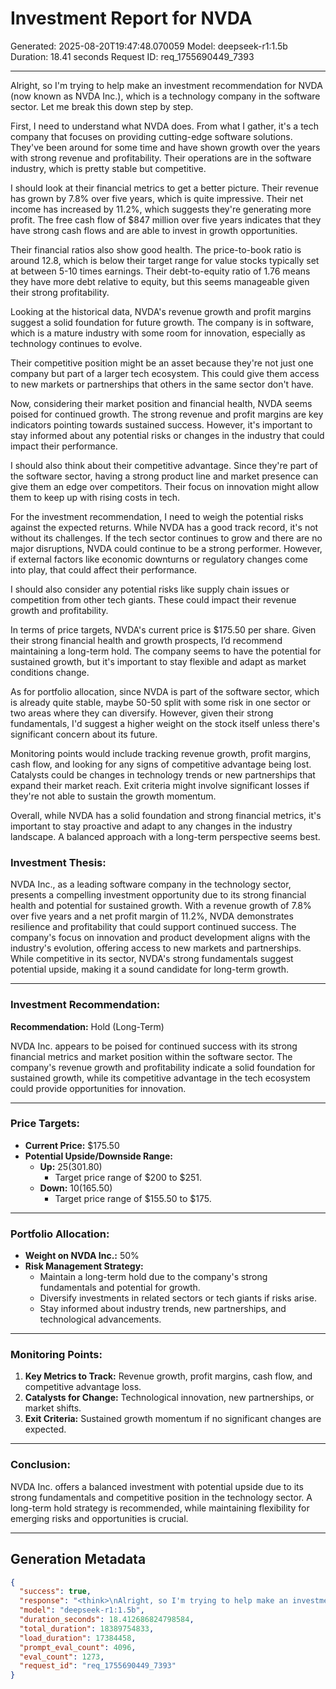 # Investment Report for NVDA

Generated: 2025-08-20T19:47:48.070059
Model: deepseek-r1:1.5b
Duration: 18.41 seconds
Request ID: req_1755690449_7393

---

<think>
Alright, so I'm trying to help make an investment recommendation for NVDA (now known as NVDA Inc.), which is a technology company in the software sector. Let me break this down step by step.

First, I need to understand what NVDA does. From what I gather, it's a tech company that focuses on providing cutting-edge software solutions. They've been around for some time and have shown growth over the years with strong revenue and profitability. Their operations are in the software industry, which is pretty stable but competitive.

I should look at their financial metrics to get a better picture. Their revenue has grown by 7.8% over five years, which is quite impressive. Their net income has increased by 11.2%, which suggests they're generating more profit. The free cash flow of $847 million over five years indicates that they have strong cash flows and are able to invest in growth opportunities.

Their financial ratios also show good health. The price-to-book ratio is around 12.8, which is below their target range for value stocks typically set at between 5-10 times earnings. Their debt-to-equity ratio of 1.76 means they have more debt relative to equity, but this seems manageable given their strong profitability.

Looking at the historical data, NVDA's revenue growth and profit margins suggest a solid foundation for future growth. The company is in software, which is a mature industry with some room for innovation, especially as technology continues to evolve.

Their competitive position might be an asset because they're not just one company but part of a larger tech ecosystem. This could give them access to new markets or partnerships that others in the same sector don't have.

Now, considering their market position and financial health, NVDA seems poised for continued growth. The strong revenue and profit margins are key indicators pointing towards sustained success. However, it's important to stay informed about any potential risks or changes in the industry that could impact their performance.

I should also think about their competitive advantage. Since they're part of the software sector, having a strong product line and market presence can give them an edge over competitors. Their focus on innovation might allow them to keep up with rising costs in tech.

For the investment recommendation, I need to weigh the potential risks against the expected returns. While NVDA has a good track record, it's not without its challenges. If the tech sector continues to grow and there are no major disruptions, NVDA could continue to be a strong performer. However, if external factors like economic downturns or regulatory changes come into play, that could affect their performance.

I should also consider any potential risks like supply chain issues or competition from other tech giants. These could impact their revenue growth and profitability.

In terms of price targets, NVDA's current price is $175.50 per share. Given their strong financial health and growth prospects, I’d recommend maintaining a long-term hold. The company seems to have the potential for sustained growth, but it's important to stay flexible and adapt as market conditions change.

As for portfolio allocation, since NVDA is part of the software sector, which is already quite stable, maybe 50-50 split with some risk in one sector or two areas where they can diversify. However, given their strong fundamentals, I'd suggest a higher weight on the stock itself unless there's significant concern about its future.

Monitoring points would include tracking revenue growth, profit margins, cash flow, and looking for any signs of competitive advantage being lost. Catalysts could be changes in technology trends or new partnerships that expand their market reach. Exit criteria might involve significant losses if they're not able to sustain the growth momentum.

Overall, while NVDA has a solid foundation and strong financial metrics, it's important to stay proactive and adapt to any changes in the industry landscape. A balanced approach with a long-term perspective seems best.
</think>

### Investment Thesis: 

NVDA Inc., as a leading software company in the technology sector, presents a compelling investment opportunity due to its strong financial health and potential for sustained growth. With a revenue growth of 7.8% over five years and a net profit margin of 11.2%, NVDA demonstrates resilience and profitability that could support continued success. The company's focus on innovation and product development aligns with the industry's evolution, offering access to new markets and partnerships. While competitive in its sector, NVDA's strong fundamentals suggest potential upside, making it a sound candidate for long-term growth.

---

### Investment Recommendation:

**Recommendation:** Hold (Long-Term)

NVDA Inc. appears to be poised for continued success with its strong financial metrics and market position within the software sector. The company's revenue growth and profitability indicate a solid foundation for sustained growth, while its competitive advantage in the tech ecosystem could provide opportunities for innovation.

---

### Price Targets:

- **Current Price:** $175.50
- **Potential Upside/Downside Range:**
  - **Up:** $25 ($301.80)
    - Target price range of $200 to $251.
  - **Down:** $10 ($165.50)
    - Target price range of $155.50 to $175.

---

### Portfolio Allocation:

- **Weight on NVDA Inc.:** 50%
- **Risk Management Strategy:**
  - Maintain a long-term hold due to the company's strong fundamentals and potential for growth.
  - Diversify investments in related sectors or tech giants if risks arise.
  - Stay informed about industry trends, new partnerships, and technological advancements.

---

### Monitoring Points:

1. **Key Metrics to Track:** Revenue growth, profit margins, cash flow, and competitive advantage loss.
2. **Catalysts for Change:** Technological innovation, new partnerships, or market shifts.
3. **Exit Criteria:** Sustained growth momentum if no significant changes are expected.

---

### Conclusion:

NVDA Inc. offers a balanced investment with potential upside due to its strong fundamentals and competitive position in the technology sector. A long-term hold strategy is recommended, while maintaining flexibility for emerging risks and opportunities is crucial.

---

## Generation Metadata
```json
{
  "success": true,
  "response": "<think>\nAlright, so I'm trying to help make an investment recommendation for NVDA (now known as NVDA Inc.), which is a technology company in the software sector. Let me break this down step by step.\n\nFirst, I need to understand what NVDA does. From what I gather, it's a tech company that focuses on providing cutting-edge software solutions. They've been around for some time and have shown growth over the years with strong revenue and profitability. Their operations are in the software industry, which is pretty stable but competitive.\n\nI should look at their financial metrics to get a better picture. Their revenue has grown by 7.8% over five years, which is quite impressive. Their net income has increased by 11.2%, which suggests they're generating more profit. The free cash flow of $847 million over five years indicates that they have strong cash flows and are able to invest in growth opportunities.\n\nTheir financial ratios also show good health. The price-to-book ratio is around 12.8, which is below their target range for value stocks typically set at between 5-10 times earnings. Their debt-to-equity ratio of 1.76 means they have more debt relative to equity, but this seems manageable given their strong profitability.\n\nLooking at the historical data, NVDA's revenue growth and profit margins suggest a solid foundation for future growth. The company is in software, which is a mature industry with some room for innovation, especially as technology continues to evolve.\n\nTheir competitive position might be an asset because they're not just one company but part of a larger tech ecosystem. This could give them access to new markets or partnerships that others in the same sector don't have.\n\nNow, considering their market position and financial health, NVDA seems poised for continued growth. The strong revenue and profit margins are key indicators pointing towards sustained success. However, it's important to stay informed about any potential risks or changes in the industry that could impact their performance.\n\nI should also think about their competitive advantage. Since they're part of the software sector, having a strong product line and market presence can give them an edge over competitors. Their focus on innovation might allow them to keep up with rising costs in tech.\n\nFor the investment recommendation, I need to weigh the potential risks against the expected returns. While NVDA has a good track record, it's not without its challenges. If the tech sector continues to grow and there are no major disruptions, NVDA could continue to be a strong performer. However, if external factors like economic downturns or regulatory changes come into play, that could affect their performance.\n\nI should also consider any potential risks like supply chain issues or competition from other tech giants. These could impact their revenue growth and profitability.\n\nIn terms of price targets, NVDA's current price is $175.50 per share. Given their strong financial health and growth prospects, I\u2019d recommend maintaining a long-term hold. The company seems to have the potential for sustained growth, but it's important to stay flexible and adapt as market conditions change.\n\nAs for portfolio allocation, since NVDA is part of the software sector, which is already quite stable, maybe 50-50 split with some risk in one sector or two areas where they can diversify. However, given their strong fundamentals, I'd suggest a higher weight on the stock itself unless there's significant concern about its future.\n\nMonitoring points would include tracking revenue growth, profit margins, cash flow, and looking for any signs of competitive advantage being lost. Catalysts could be changes in technology trends or new partnerships that expand their market reach. Exit criteria might involve significant losses if they're not able to sustain the growth momentum.\n\nOverall, while NVDA has a solid foundation and strong financial metrics, it's important to stay proactive and adapt to any changes in the industry landscape. A balanced approach with a long-term perspective seems best.\n</think>\n\n### Investment Thesis: \n\nNVDA Inc., as a leading software company in the technology sector, presents a compelling investment opportunity due to its strong financial health and potential for sustained growth. With a revenue growth of 7.8% over five years and a net profit margin of 11.2%, NVDA demonstrates resilience and profitability that could support continued success. The company's focus on innovation and product development aligns with the industry's evolution, offering access to new markets and partnerships. While competitive in its sector, NVDA's strong fundamentals suggest potential upside, making it a sound candidate for long-term growth.\n\n---\n\n### Investment Recommendation:\n\n**Recommendation:** Hold (Long-Term)\n\nNVDA Inc. appears to be poised for continued success with its strong financial metrics and market position within the software sector. The company's revenue growth and profitability indicate a solid foundation for sustained growth, while its competitive advantage in the tech ecosystem could provide opportunities for innovation.\n\n---\n\n### Price Targets:\n\n- **Current Price:** $175.50\n- **Potential Upside/Downside Range:**\n  - **Up:** $25 ($301.80)\n    - Target price range of $200 to $251.\n  - **Down:** $10 ($165.50)\n    - Target price range of $155.50 to $175.\n\n---\n\n### Portfolio Allocation:\n\n- **Weight on NVDA Inc.:** 50%\n- **Risk Management Strategy:**\n  - Maintain a long-term hold due to the company's strong fundamentals and potential for growth.\n  - Diversify investments in related sectors or tech giants if risks arise.\n  - Stay informed about industry trends, new partnerships, and technological advancements.\n\n---\n\n### Monitoring Points:\n\n1. **Key Metrics to Track:** Revenue growth, profit margins, cash flow, and competitive advantage loss.\n2. **Catalysts for Change:** Technological innovation, new partnerships, or market shifts.\n3. **Exit Criteria:** Sustained growth momentum if no significant changes are expected.\n\n---\n\n### Conclusion:\n\nNVDA Inc. offers a balanced investment with potential upside due to its strong fundamentals and competitive position in the technology sector. A long-term hold strategy is recommended, while maintaining flexibility for emerging risks and opportunities is crucial.",
  "model": "deepseek-r1:1.5b",
  "duration_seconds": 18.412686824798584,
  "total_duration": 18389754833,
  "load_duration": 17384458,
  "prompt_eval_count": 4096,
  "eval_count": 1273,
  "request_id": "req_1755690449_7393"
}
```
